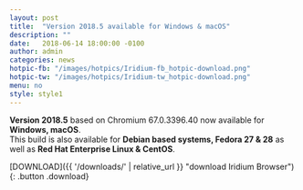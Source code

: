 ```yaml
---
layout: post
title:  "Version 2018.5 available for Windows & macOS"
description: ""
date:   2018-06-14 18:00:00 -0100
author:	admin
categories: news
hotpic-fb: "/images/hotpics/Iridium-fb_hotpic-download.png"
hotpic-tw: "/images/hotpics/Iridium-tw_hotpic-download.png"
menu: no
style: style1
---
```


**Version 2018.5** based on Chromium 67.0.3396.40 now available for **Windows, macOS**.   
This build is also available for **Debian based systems, Fedora 27 & 28** as well as **Red Hat Enterprise Linux & CentOS**.    
    
[DOWNLOAD]({{ '/downloads/' | relative_url }} "download Iridium Browser"){: .button .download}     
